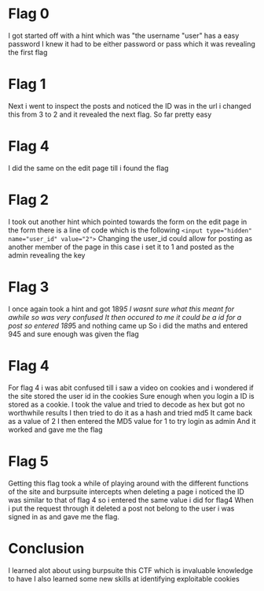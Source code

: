 # Flag 0
I got started off with a hint which was
"the username "user" has a easy password
I knew it had to be either password or pass which it was revealing the first flag

# Flag 1
Next i went to inspect the posts and noticed the ID was in the url
i changed this from 3 to 2 and it revealed the next flag. So far pretty easy

# Flag 4
I did the same on the edit page till i found the flag

# Flag 2
I took out another hint which pointed towards the form on the edit page
in the form there is a line of code which is the following
```<input type="hidden" name="user_id" value="2">```
Changing the user_id could allow for posting as another member of the page
in this case i set it to 1 and posted as the admin revealing the key

# Flag 3
I once again took a hint and got 189*5
I wasnt sure what this meant for awhile so was very confused
It then occured to me it could be a id for a post so entered 189*5 and nothing came up
So i did the maths and entered 945 and sure enough was given the flag

# Flag 4
For flag 4 i was abit confused till i saw a video on cookies and i wondered if the site stored the user id in the cookies
Sure enough when you login a ID is stored as a cookie.
I took the value and tried to decode as hex but got no worthwhile results
I then tried to do it as a hash and tried md5 
It came back as a value of 2
I then entered the MD5 value for 1 to try login as admin
And it worked and gave me the flag

# Flag 5
Getting this flag took a while of playing around with the different functions of the site and burpsuite intercepts
when deleting a page i noticed the ID was similar to that of flag 4 so i entered the same value i did for flag4
When i put the request through it deleted a post not belong to the user i was signed in as and gave me the flag.

# Conclusion
I learned alot about using burpsuite this CTF which is invaluable knowledge to have
I also learned some new skills at identifying exploitable cookies
